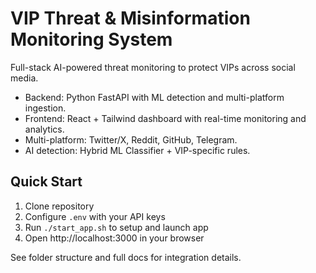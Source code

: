 # VIP Threat & Misinformation Monitoring System

Full-stack AI-powered threat monitoring to protect VIPs across social media.

- Backend: Python FastAPI with ML detection and multi-platform ingestion.
- Frontend: React + Tailwind dashboard with real-time monitoring and analytics.
- Multi-platform: Twitter/X, Reddit, GitHub, Telegram.
- AI detection: Hybrid ML Classifier + VIP-specific rules.

## Quick Start

1. Clone repository  
2. Configure `.env` with your API keys  
3. Run `./start_app.sh` to setup and launch app  
4. Open http://localhost:3000 in your browser

See folder structure and full docs for integration details.

